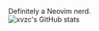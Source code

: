Definitely a Neovim nerd.  
![xvzc's GitHub stats](https://github-readme-stats.vercel.app/api?username=xvzc&count_private=true&theme=gruvbox)
